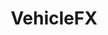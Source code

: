 ---
title: "VehicleFX"
image: "/assets/images/works/vehicle/main.jpg"
heading: "Take Your Brand On The Road With VehicleFX."
intro: "The more you get your brand and your message out there, the more top of mind you'll be with your customers. And whether you drive a truck, a van, or a car, vehicle messaging is a good way to get the word out. It's also one of the least expensive and most effective ways to reach customers. If you're out on the water, you may want to splash your logo on your boat, too."

recent_1: "/assets/images/works/vehicle/file24.jpg"
recent_2: "/assets/images/works/vehicle/file23.jpg"
recent_3: "/assets/images/works/vehicle/file22.jpg"
recent_4: "/assets/images/works/vehicle/file18.jpg"
recent_5: "/assets/images/works/vehicle/file17.jpg"
recent_6: "/assets/images/works/vehicle/file14.jpg"
recent_7: "/assets/images/works/vehicle/file8.jpg"
recent_8: "/assets/images/works/vehicle/file1.jpg"

section_2:
    - title: "Your Brand on Any Vehicle"
      description: "Whatever the vehicle, our designers have your brand covered. We can design, produce and install on just about anything imagineable. From simple lettering decals, to full body wraps. Whether it’s a single vehicle or a fleet of vehicles, our team is meticulous and expedient. So if you want to hit the road in style and you need it fast, give us a call."

usp:
    - heading: "Specialized Services"
      body: "We specialize in creating signage in all types of materials for all types of vehicles."
    - heading: "Quick Service"
      body: "Our full-service team proceeds full speed ahead, without missing a beat."
    - heading: "Professional Results"
      body: "Expert design combines with solid branding to ensure you’re driving home a professional image."
---